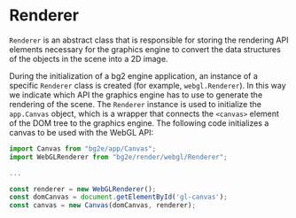 # Renderer

`Renderer` is an abstract class that is responsible for storing the rendering API elements necessary for the graphics engine to convert the data structures of the objects in the scene into a 2D image.

During the initialization of a bg2 engine application, an instance of a specific `Renderer` class is created (for example, `webgl.Renderer`). In this way we indicate which API the graphics engine has to use to generate the rendering of the scene. The `Renderer` instance is used to initialize the `app.Canvas` object, which is a wrapper that connects the `<canvas>` element of the DOM tree to the graphics engine. The following code initializes a canvas to be used with the WebGL API:

```js
import Canvas from "bg2e/app/Canvas";
import WebGLRenderer from "bg2e/render/webgl/Renderer";

...

const renderer = new WebGLRenderer();
const domCanvas = document.getElementById('gl-canvas');
const canvas = new Canvas(domCanvas, renderer);
```


